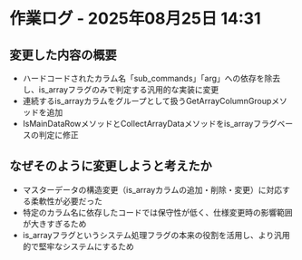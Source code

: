 # 作業ログ - 2025年08月25日 14:31

## 変更した内容の概要

- ハードコードされたカラム名「sub_commands」「arg」への依存を除去し、is_arrayフラグのみで判定する汎用的な実装に変更
- 連続するis_arrayカラムをグループとして扱うGetArrayColumnGroupメソッドを追加
- IsMainDataRowメソッドとCollectArrayDataメソッドをis_arrayフラグベースの判定に修正

## なぜそのように変更しようと考えたか

- マスターデータの構造変更（is_arrayカラムの追加・削除・変更）に対応する柔軟性が必要だった
- 特定のカラム名に依存したコードでは保守性が低く、仕様変更時の影響範囲が大きすぎるため
- is_arrayフラグというシステム処理フラグの本来の役割を活用し、より汎用的で堅牢なシステムにするため
